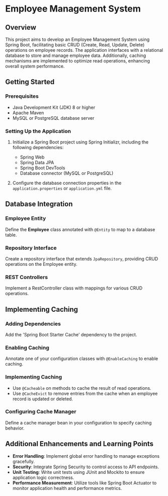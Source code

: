 # Employee Management System

## Overview

This project aims to develop an Employee Management System using Spring Boot, facilitating basic CRUD (Create, Read, Update, Delete) operations on employee records. The application interfaces with a relational database to store and manage employee data. Additionally, caching mechanisms are implemented to optimize read operations, enhancing overall system performance.

## Getting Started

### Prerequisites

- Java Development Kit (JDK) 8 or higher
- Apache Maven
- MySQL or PostgreSQL database server

### Setting Up the Application

1. Initialize a Spring Boot project using Spring Initializr, including the following dependencies:
   - Spring Web
   - Spring Data JPA
   - Spring Boot DevTools
   - Database connector (MySQL or PostgreSQL)

2. Configure the database connection properties in the `application.properties` or `application.yml` file.

## Database Integration

### Employee Entity

Define the **Employee** class annotated with `@Entity` to map to a database table.

### Repository Interface

Create a repository interface that extends `JpaRepository`, providing CRUD operations on the Employee entity.

### REST Controllers

Implement a RestController class with mappings for various CRUD operations.

## Implementing Caching

### Adding Dependencies

Add the 'Spring Boot Starter Cache' dependency to the project.

### Enabling Caching

Annotate one of your configuration classes with `@EnableCaching` to enable caching.

### Implementing Caching

- Use `@Cacheable` on methods to cache the result of read operations.
- Use `@CacheEvict` to remove entries from the cache when an employee record is updated or deleted.

### Configuring Cache Manager

Define a cache manager bean in your configuration to specify caching behavior.

## Additional Enhancements and Learning Points

- **Error Handling**: Implement global error handling to manage exceptions gracefully.
- **Security**: Integrate Spring Security to control access to API endpoints.
- **Unit Testing**: Write unit tests using JUnit and Mockito to ensure application logic correctness.
- **Performance Measurement**: Utilize tools like Spring Boot Actuator to monitor application health and performance metrics.
